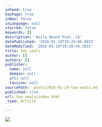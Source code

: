 ```yaml
---
inFeed: true
hasPage: true
inNav: false
inLanguage: null
starred: false
keywords: []
description: 'Avila Beach Pier, CA'
datePublished: '2016-01-19T19:29:06.003Z'
dateModified: '2016-01-19T19:28:44.302Z'
title: Two seals
author: []
authors: []
publisher:
  name: null
  domain: null
  url: null
  favicon: null
sourcePath: _posts/2016-01-19-two-seals.md
published: true
url: two-seals/index.html
_type: Article

---
```

![](https://the-grid-user-content.s3-us-west-2.amazonaws.com/b9cc668f-f916-44c0-9334-8fbdfb5be3e7.jpg)